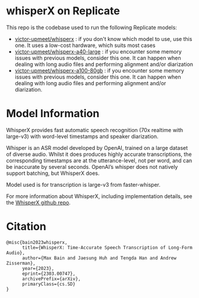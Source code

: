 # whisperX on Replicate

This repo is the codebase used to run the following Replicate models:

- [victor-upmeet/whisperx](https://replicate.com/victor-upmeet/whisperx) : if you don't know which model to use, use this one. It uses a low-cost hardware, which suits most cases
- [victor-upmeet/whisperx-a40-large](https://replicate.com/victor-upmeet/whisperx-a40-large) : if you encounter some memory issues with previous models, consider this one. It can happen when dealing with long audio files and performing alignment and/or diarization
- [victor-upmeet/whisperx-a100-80gb](https://replicate.com/victor-upmeet/whisperx-a100-80gb) : if you encounter some memory issues with previous models, consider this one. It can happen when dealing with long audio files and performing alignment and/or diarization.

# Model Information

WhisperX provides fast automatic speech recognition (70x realtime with large-v3) with word-level timestamps and speaker diarization.

Whisper is an ASR model developed by OpenAI, trained on a large dataset of diverse audio. Whilst it does produces highly accurate transcriptions, the corresponding timestamps are at the utterance-level, not per word, and can be inaccurate by several seconds. OpenAI’s whisper does not natively support batching, but WhisperX does.

Model used is for transcription is large-v3 from faster-whisper.

For more information about WhisperX, including implementation details, see the [WhisperX github repo](https://github.com/m-bain/whisperX).

# Citation

```
@misc{bain2023whisperx,
      title={WhisperX: Time-Accurate Speech Transcription of Long-Form Audio}, 
      author={Max Bain and Jaesung Huh and Tengda Han and Andrew Zisserman},
      year={2023},
      eprint={2303.00747},
      archivePrefix={arXiv},
      primaryClass={cs.SD}
}
```